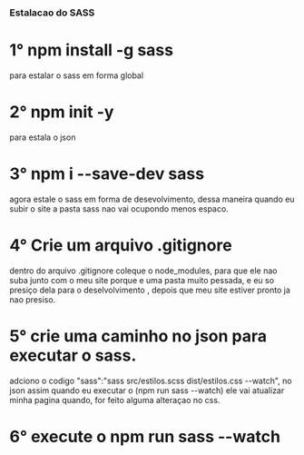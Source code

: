 ### Estalacao do SASS

# 1° npm install -g sass
para estalar o sass em forma global

# 2° npm init -y
para estala o json

# 3° npm i --save-dev sass
agora estale o sass em forma de desevolvimento, dessa maneira quando eu subir o site a pasta sass nao vai 
ocupondo menos espaco.

# 4° Crie um arquivo .gitignore
dentro do arquivo .gitignore coleque o node_modules, para que ele nao suba junto com o meu site
porque e uma pasta muito pessada, e eu so presiço dela para o deselvolvimento , depois que meu site estiver 
pronto ja nao presiso.

# 5° crie uma caminho no json para executar o sass.
adciono o codigo "sass":"sass src/estilos.scss dist/estilos.css --watch",
no json assim quando eu executar o (npm run sass --watch) ele vai atualizar minha pagina quando,
for feito alguma alteraçao no css.

# 6° execute o npm run sass --watch
